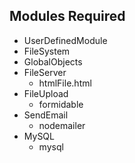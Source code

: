 ## Modules Required
- UserDefinedModule
- FileSystem
- GlobalObjects
- FileServer
  - htmlFile.html
- FileUpload
  - formidable
- SendEmail
  - nodemailer
- MySQL
  - mysql

